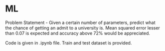 # ML
Problem Statement - Given a certain number of parameters, predict what the chance of getting an admit to a university is. 
Mean squared error lesser than 0.07 is expected and accuracy above 72% would be appreciated.

Code is given in .ipynb file.
Train and test dataset is provided.
